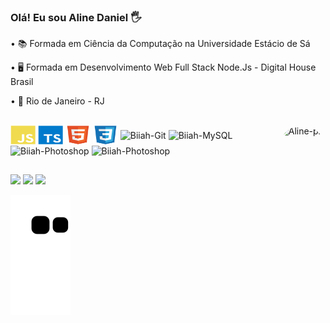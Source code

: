 ###  Olá! Eu sou Aline Daniel 🖐️
• 📚 Formada em Ciência da Computação na Universidade Estácio de Sá 

• 🖥 Formada em Desenvolvimento Web Full Stack Node.Js - Digital House Brasil 

• 📍 Rio de Janeiro - RJ

</div>
<div style="display: inline_block"><br>
  <img align="center" alt="Rafa-Js" height="30" width="40" src="https://raw.githubusercontent.com/devicons/devicon/master/icons/javascript/javascript-plain.svg">
  <img align="center" alt="Rafa-Ts" height="30" width="40" src="https://raw.githubusercontent.com/devicons/devicon/master/icons/typescript/typescript-plain.svg">
  <img align="center" alt="Rafa-HTML" height="30" width="40" src="https://raw.githubusercontent.com/devicons/devicon/master/icons/html5/html5-original.svg">
  <img align="center" alt="Rafa-CSS" height="30" width="40" src="https://raw.githubusercontent.com/devicons/devicon/master/icons/css3/css3-original.svg">
  <img align="right" alt="Aline-pic" height="150" style="border-radius:50px;" src="https://i.picasion.com/pic92/234c584cf1e8e72104e7cf73677d2e7f.gif">
  <img align="center" alt="Biiah-Git" height="30" width="40" src="https://cdn.jsdelivr.net/gh/devicons/devicon/icons/git/git-original.svg" />
  <img align="center" alt="Biiah-MySQL" height="30" width="40" src="https://cdn.jsdelivr.net/gh/devicons/devicon/icons/mysql/mysql-original.svg" />
  <img align="center" alt="Biiah-Photoshop" height="30" width="40" src="https://cdn.jsdelivr.net/gh/devicons/devicon/icons/photoshop/photoshop-plain.svg" />
  <img align="center" alt="Biiah-Photoshop" height="30" width="40" src=https://icongr.am/devicon/nodejs-original.svg?size=128&color=currentColor
  <img align="center" alt="Biiah-Angular" height="30" width="40" src="https://cdn.jsdelivr.net/gh/devicons/devicon@latest/icons/threedsmax/threedsmax-original.svg">


  

</div>
  
  ##
 
<div> 
  <a href="https://www.instagram.com/alinedaniell/" target="_blank"><img src="https://img.shields.io/badge/-Instagram-%23E4405F?style=for-the-badge&logo=instagram&logoColor=white" target="_blank"></a>
  <a href ="mailto:alinedaniel18@gmail.com"><img src="https://img.shields.io/badge/-Gmail-%23333?style=for-the-badge&logo=gmail&logoColor=white" target="_blank"></a>
  <a href="https://www.linkedin.com/in/aline-daniel-77398713b/" target="_blank"><img src="https://img.shields.io/badge/-LinkedIn-%230077B5?style=for-the-badge&logo=linkedin&logoColor=white" target="_blank"></a> 
 
  ![Snake animation](https://github.com/rafaballerini/rafaballerini/blob/output/github-contribution-grid-snake.svg)
 
</div>
